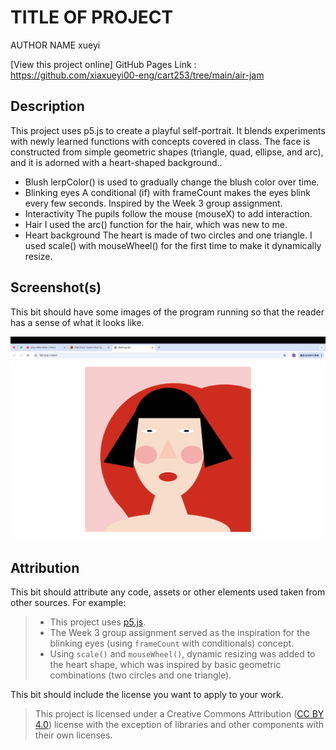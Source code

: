 # TITLE OF PROJECT

AUTHOR NAME xueyi

[View this project online] GitHub Pages Link : https://github.com/xiaxueyi00-eng/cart253/tree/main/air-jam

## Description
This project uses p5.js to create a playful self-portrait.
 It blends experiments with newly learned functions with concepts covered in class.
 The face is constructed from simple geometric shapes (triangle, quad, ellipse, and arc), and it is adorned with a heart-shaped background..  

-	Blush
lerpColor() is used to gradually change the blush color over time.
-	Blinking eyes
A conditional (if) with frameCount makes the eyes blink every few seconds.
Inspired by the Week 3 group assignment.
-	Interactivity
The pupils follow the mouse (mouseX) to add interaction.
-	Hair
I used the arc() function for the hair, which was new to me.
-	Heart background
The heart is made of two circles and one triangle.
I used scale() with mouseWheel() for the first time to make it dynamically resize.
## Screenshot(s)

This bit should have some images of the program running so that the reader has a sense of what it looks like. 

![Self-portrait screenshot](./assets/images/portrait.png)

## Attribution

This bit should attribute any code, assets or other elements used taken from other sources. For example:

> - This project uses [p5.js](https://p5js.org).
> - The Week 3 group assignment served as the inspiration for the blinking eyes (using `frameCount` with conditionals) concept.  
> - Using `scale()` and `mouseWheel()`, dynamic resizing was added to the heart shape, which was inspired by basic geometric combinations (two circles and one triangle).  


This bit should include the license you want to apply to your work. 

> This project is licensed under a Creative Commons Attribution ([CC BY 4.0](https://creativecommons.org/licenses/by/4.0/deed.en)) license with the exception of libraries and other components with their own licenses.